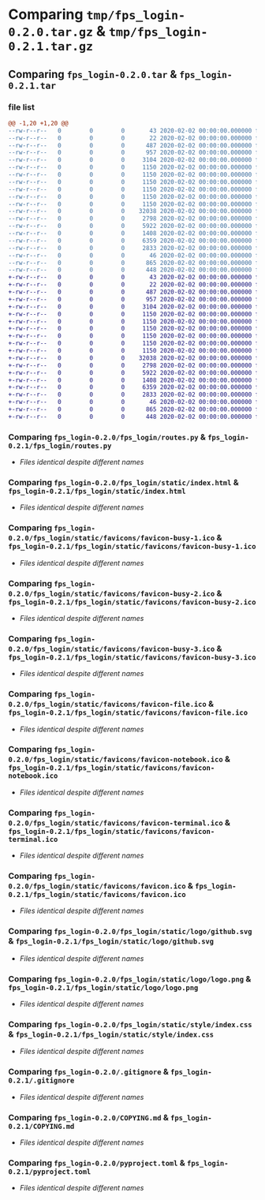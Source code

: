 # Comparing `tmp/fps_login-0.2.0.tar.gz` & `tmp/fps_login-0.2.1.tar.gz`

## Comparing `fps_login-0.2.0.tar` & `fps_login-0.2.1.tar`

### file list

```diff
@@ -1,20 +1,20 @@
--rw-r--r--   0        0        0       43 2020-02-02 00:00:00.000000 fps_login-0.2.0/MANIFEST.in
--rw-r--r--   0        0        0       22 2020-02-02 00:00:00.000000 fps_login-0.2.0/fps_login/__init__.py
--rw-r--r--   0        0        0      487 2020-02-02 00:00:00.000000 fps_login-0.2.0/fps_login/main.py
--rw-r--r--   0        0        0      957 2020-02-02 00:00:00.000000 fps_login-0.2.0/fps_login/routes.py
--rw-r--r--   0        0        0     3104 2020-02-02 00:00:00.000000 fps_login-0.2.0/fps_login/static/index.html
--rw-r--r--   0        0        0     1150 2020-02-02 00:00:00.000000 fps_login-0.2.0/fps_login/static/favicons/favicon-busy-1.ico
--rw-r--r--   0        0        0     1150 2020-02-02 00:00:00.000000 fps_login-0.2.0/fps_login/static/favicons/favicon-busy-2.ico
--rw-r--r--   0        0        0     1150 2020-02-02 00:00:00.000000 fps_login-0.2.0/fps_login/static/favicons/favicon-busy-3.ico
--rw-r--r--   0        0        0     1150 2020-02-02 00:00:00.000000 fps_login-0.2.0/fps_login/static/favicons/favicon-file.ico
--rw-r--r--   0        0        0     1150 2020-02-02 00:00:00.000000 fps_login-0.2.0/fps_login/static/favicons/favicon-notebook.ico
--rw-r--r--   0        0        0     1150 2020-02-02 00:00:00.000000 fps_login-0.2.0/fps_login/static/favicons/favicon-terminal.ico
--rw-r--r--   0        0        0    32038 2020-02-02 00:00:00.000000 fps_login-0.2.0/fps_login/static/favicons/favicon.ico
--rw-r--r--   0        0        0     2798 2020-02-02 00:00:00.000000 fps_login-0.2.0/fps_login/static/logo/github.svg
--rw-r--r--   0        0        0     5922 2020-02-02 00:00:00.000000 fps_login-0.2.0/fps_login/static/logo/logo.png
--rw-r--r--   0        0        0     1408 2020-02-02 00:00:00.000000 fps_login-0.2.0/fps_login/static/style/index.css
--rw-r--r--   0        0        0     6359 2020-02-02 00:00:00.000000 fps_login-0.2.0/.gitignore
--rw-r--r--   0        0        0     2833 2020-02-02 00:00:00.000000 fps_login-0.2.0/COPYING.md
--rw-r--r--   0        0        0       46 2020-02-02 00:00:00.000000 fps_login-0.2.0/README.md
--rw-r--r--   0        0        0      865 2020-02-02 00:00:00.000000 fps_login-0.2.0/pyproject.toml
--rw-r--r--   0        0        0      448 2020-02-02 00:00:00.000000 fps_login-0.2.0/PKG-INFO
+-rw-r--r--   0        0        0       43 2020-02-02 00:00:00.000000 fps_login-0.2.1/MANIFEST.in
+-rw-r--r--   0        0        0       22 2020-02-02 00:00:00.000000 fps_login-0.2.1/fps_login/__init__.py
+-rw-r--r--   0        0        0      487 2020-02-02 00:00:00.000000 fps_login-0.2.1/fps_login/main.py
+-rw-r--r--   0        0        0      957 2020-02-02 00:00:00.000000 fps_login-0.2.1/fps_login/routes.py
+-rw-r--r--   0        0        0     3104 2020-02-02 00:00:00.000000 fps_login-0.2.1/fps_login/static/index.html
+-rw-r--r--   0        0        0     1150 2020-02-02 00:00:00.000000 fps_login-0.2.1/fps_login/static/favicons/favicon-busy-1.ico
+-rw-r--r--   0        0        0     1150 2020-02-02 00:00:00.000000 fps_login-0.2.1/fps_login/static/favicons/favicon-busy-2.ico
+-rw-r--r--   0        0        0     1150 2020-02-02 00:00:00.000000 fps_login-0.2.1/fps_login/static/favicons/favicon-busy-3.ico
+-rw-r--r--   0        0        0     1150 2020-02-02 00:00:00.000000 fps_login-0.2.1/fps_login/static/favicons/favicon-file.ico
+-rw-r--r--   0        0        0     1150 2020-02-02 00:00:00.000000 fps_login-0.2.1/fps_login/static/favicons/favicon-notebook.ico
+-rw-r--r--   0        0        0     1150 2020-02-02 00:00:00.000000 fps_login-0.2.1/fps_login/static/favicons/favicon-terminal.ico
+-rw-r--r--   0        0        0    32038 2020-02-02 00:00:00.000000 fps_login-0.2.1/fps_login/static/favicons/favicon.ico
+-rw-r--r--   0        0        0     2798 2020-02-02 00:00:00.000000 fps_login-0.2.1/fps_login/static/logo/github.svg
+-rw-r--r--   0        0        0     5922 2020-02-02 00:00:00.000000 fps_login-0.2.1/fps_login/static/logo/logo.png
+-rw-r--r--   0        0        0     1408 2020-02-02 00:00:00.000000 fps_login-0.2.1/fps_login/static/style/index.css
+-rw-r--r--   0        0        0     6359 2020-02-02 00:00:00.000000 fps_login-0.2.1/.gitignore
+-rw-r--r--   0        0        0     2833 2020-02-02 00:00:00.000000 fps_login-0.2.1/COPYING.md
+-rw-r--r--   0        0        0       46 2020-02-02 00:00:00.000000 fps_login-0.2.1/README.md
+-rw-r--r--   0        0        0      865 2020-02-02 00:00:00.000000 fps_login-0.2.1/pyproject.toml
+-rw-r--r--   0        0        0      448 2020-02-02 00:00:00.000000 fps_login-0.2.1/PKG-INFO
```

### Comparing `fps_login-0.2.0/fps_login/routes.py` & `fps_login-0.2.1/fps_login/routes.py`

 * *Files identical despite different names*

### Comparing `fps_login-0.2.0/fps_login/static/index.html` & `fps_login-0.2.1/fps_login/static/index.html`

 * *Files identical despite different names*

### Comparing `fps_login-0.2.0/fps_login/static/favicons/favicon-busy-1.ico` & `fps_login-0.2.1/fps_login/static/favicons/favicon-busy-1.ico`

 * *Files identical despite different names*

### Comparing `fps_login-0.2.0/fps_login/static/favicons/favicon-busy-2.ico` & `fps_login-0.2.1/fps_login/static/favicons/favicon-busy-2.ico`

 * *Files identical despite different names*

### Comparing `fps_login-0.2.0/fps_login/static/favicons/favicon-busy-3.ico` & `fps_login-0.2.1/fps_login/static/favicons/favicon-busy-3.ico`

 * *Files identical despite different names*

### Comparing `fps_login-0.2.0/fps_login/static/favicons/favicon-file.ico` & `fps_login-0.2.1/fps_login/static/favicons/favicon-file.ico`

 * *Files identical despite different names*

### Comparing `fps_login-0.2.0/fps_login/static/favicons/favicon-notebook.ico` & `fps_login-0.2.1/fps_login/static/favicons/favicon-notebook.ico`

 * *Files identical despite different names*

### Comparing `fps_login-0.2.0/fps_login/static/favicons/favicon-terminal.ico` & `fps_login-0.2.1/fps_login/static/favicons/favicon-terminal.ico`

 * *Files identical despite different names*

### Comparing `fps_login-0.2.0/fps_login/static/favicons/favicon.ico` & `fps_login-0.2.1/fps_login/static/favicons/favicon.ico`

 * *Files identical despite different names*

### Comparing `fps_login-0.2.0/fps_login/static/logo/github.svg` & `fps_login-0.2.1/fps_login/static/logo/github.svg`

 * *Files identical despite different names*

### Comparing `fps_login-0.2.0/fps_login/static/logo/logo.png` & `fps_login-0.2.1/fps_login/static/logo/logo.png`

 * *Files identical despite different names*

### Comparing `fps_login-0.2.0/fps_login/static/style/index.css` & `fps_login-0.2.1/fps_login/static/style/index.css`

 * *Files identical despite different names*

### Comparing `fps_login-0.2.0/.gitignore` & `fps_login-0.2.1/.gitignore`

 * *Files identical despite different names*

### Comparing `fps_login-0.2.0/COPYING.md` & `fps_login-0.2.1/COPYING.md`

 * *Files identical despite different names*

### Comparing `fps_login-0.2.0/pyproject.toml` & `fps_login-0.2.1/pyproject.toml`

 * *Files identical despite different names*

